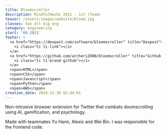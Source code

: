 ```yaml
---
title: Bloomscroller
description: MindfulHacks 2021 - 1st (Team)
teaser: /assets/images/website/bloom.jpg
classes: two alt big eng
category: engineering
start: '09.2021'
footer: >
  <a href="https://devpost.com/software/bloomscroller" title="Devpost">
    <i class="ti ti-link"></i>
  </a>
  <a href="https://github.com/archeri2000/bloomscroller" title="Github Repository">
    <i class="ti ti-brand-github"></i>
  </a>
  <span>HTML</span>
  <span>CSS</span>
  <span>Javascript</span>
  <span>Python</span>
  <span>AWS</span>
creation_date: 2024-12-30 02:44:01
---
```


Non-intrusive browser extension for Twitter that combats doomscrolling using AI, gamification, and psychology.

Made with teammates Yu Hann, Alexis and Wei Bin. I was responsible for the frontend code.
